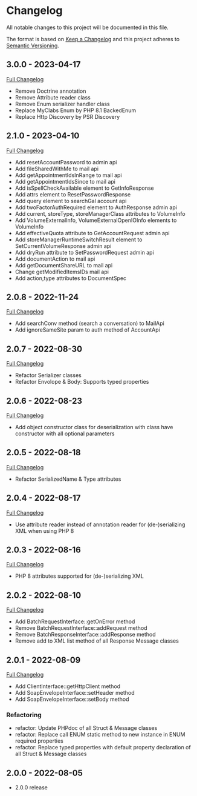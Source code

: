 # Changelog
All notable changes to this project will be documented in this file.

The format is based on [Keep a Changelog](http://keepachangelog.com/en/1.0.0/)
and this project adheres to [Semantic Versioning](http://semver.org/spec/v2.0.0.html).

## 3.0.0 - 2023-04-17
[Full Changelog](https://github.com/zimbra-api/soap-api/compare/2.1.0...3.0.0)
* Remove Doctrine annotation
* Remove Attribute reader class
* Remove Enum serializer handler class
* Replace MyClabs Enum by PHP 8.1 BackedEnum
* Replace Http Discovery by PSR Discovery

## 2.1.0 - 2023-04-10
[Full Changelog](https://github.com/zimbra-api/soap-api/compare/2.0.8...2.1.0)

* Add resetAccountPassword to admin api
* Add fileSharedWithMe to mail api
* Add getAppointmentIdsInRange to mail api
* Add getAppointmentIdsSince to mail api
* Add isSpellCheckAvailable element to GetInfoResponse
* Add attrs element to ResetPasswordResponse
* Add query element to searchGal account api
* Add twoFactorAuthRequired element to AuthResponse admin api
* Add current, storeType, storeManagerClass attributes to VolumeInfo
* Add VolumeExternalInfo, VolumeExternalOpenIOInfo elements to VolumeInfo
* Add effectiveQuota attribute to GetAccountRequest admin api
* Add storeManagerRuntimeSwitchResult element to SetCurrentVolumeResponse admin api
* Add dryRun attribute to SetPasswordRequest admin api
* Add documentAction to mail api
* Add getDocumentShareURL to mail api
* Change getModifiedItemsIDs mail api
* Add action,type attributes to DocumentSpec

## 2.0.8 - 2022-11-24
[Full Changelog](https://github.com/zimbra-api/soap-api/compare/2.0.7...2.0.8)

* Add searchConv method (search a conversation) to MailApi
* Add ignoreSameSite param to auth method of AccountApi

## 2.0.7 - 2022-08-30
[Full Changelog](https://github.com/zimbra-api/soap-api/compare/2.0.6...2.0.7)

* Refactor Serializer classes
* Refactor Envolope & Body: Supports typed properties

## 2.0.6 - 2022-08-23
[Full Changelog](https://github.com/zimbra-api/soap-api/compare/2.0.5...2.0.6)

* Add object constructor class for deserialization with class have constructor with all optional parameters

## 2.0.5 - 2022-08-18
[Full Changelog](https://github.com/zimbra-api/soap-api/compare/2.0.4...2.0.5)

* Refactor SerializedName & Type attributes

## 2.0.4 - 2022-08-17
[Full Changelog](https://github.com/zimbra-api/soap-api/compare/2.0.3...2.0.4)

* Use attribute reader instead of annotation reader for (de-)serializing XML when using PHP 8

## 2.0.3 - 2022-08-16
[Full Changelog](https://github.com/zimbra-api/soap-api/compare/2.0.2...2.0.3)

* PHP 8 attributes supported for (de-)serializing XML

## 2.0.2 - 2022-08-10
[Full Changelog](https://github.com/zimbra-api/soap-api/compare/2.0.1...2.0.2)

* Add BatchRequestInterface::getOnError method
* Remove BatchRequestInterface::addRequest method
* Remove BatchResponseInterface::addResponse method
* Remove add to XML list method of all Response Message classes

## 2.0.1 - 2022-08-09
[Full Changelog](https://github.com/zimbra-api/soap-api/compare/2.0.0...2.0.1)

* Add ClientInterface::getHttpClient method
* Add SoapEnvelopeInterface::setHeader method
* Add SoapEnvelopeInterface::setBody method

### Refactoring
* refactor: Update PHPdoc of all Struct & Message classes
* refactor: Replace call ENUM static method to new instance in ENUM required properties
* refactor: Replace typed properties with default property declaration of all Struct & Message classes

## 2.0.0 - 2022-08-05
- 2.0.0 release
